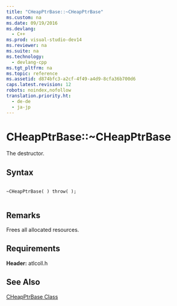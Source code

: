 ```yaml
---
title: "CHeapPtrBase::~CHeapPtrBase"
ms.custom: na
ms.date: 09/19/2016
ms.devlang: 
  - C++
ms.prod: visual-studio-dev14
ms.reviewer: na
ms.suite: na
ms.technology: 
  - devlang-cpp
ms.tgt_pltfrm: na
ms.topic: reference
ms.assetid: d874bfc3-a2cf-4f49-a4d9-8cfa36b700d6
caps.latest.revision: 12
robots: noindex,nofollow
translation.priority.ht: 
  - de-de
  - ja-jp
---
```

# CHeapPtrBase::~CHeapPtrBase
The destructor.  
  
## Syntax  
  
```  
  
~CHeapPtrBase( ) throw( );  
  
```  
  
## Remarks  
 Frees all allocated resources.  
  
## Requirements  
 **Header:** atlcoll.h  
  
## See Also  
 [CHeapPtrBase Class](../vs140/CHeapPtrBase-Class.md)